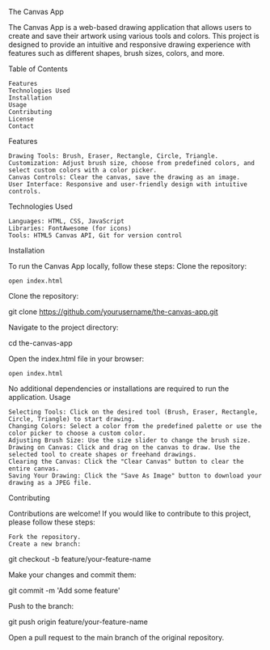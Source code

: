 The Canvas App

The Canvas App is a web-based drawing application that allows users to create and save their artwork using various tools and colors. This project is designed to provide an intuitive and responsive drawing experience with features such as different shapes, brush sizes, colors, and more.

Table of Contents

    Features
    Technologies Used
    Installation
    Usage
    Contributing
    License
    Contact

Features

    Drawing Tools: Brush, Eraser, Rectangle, Circle, Triangle.
    Customization: Adjust brush size, choose from predefined colors, and select custom colors with a color picker.
    Canvas Controls: Clear the canvas, save the drawing as an image.
    User Interface: Responsive and user-friendly design with intuitive controls.

Technologies Used

    Languages: HTML, CSS, JavaScript
    Libraries: FontAwesome (for icons)
    Tools: HTML5 Canvas API, Git for version control

Installation

To run the Canvas App locally, follow these steps:
Clone the repository:



    open index.html

Clone the repository:

  
  git clone https://github.com/yourusername/the-canvas-app.git

Navigate to the project directory:



cd the-canvas-app

Open the index.html file in your browser:



    open index.html

No additional dependencies or installations are required to run the application.
Usage

    Selecting Tools: Click on the desired tool (Brush, Eraser, Rectangle, Circle, Triangle) to start drawing.
    Changing Colors: Select a color from the predefined palette or use the color picker to choose a custom color.
    Adjusting Brush Size: Use the size slider to change the brush size.
    Drawing on Canvas: Click and drag on the canvas to draw. Use the selected tool to create shapes or freehand drawings.
    Clearing the Canvas: Click the "Clear Canvas" button to clear the entire canvas.
    Saving Your Drawing: Click the "Save As Image" button to download your drawing as a JPEG file.

Contributing

Contributions are welcome! If you would like to contribute to this project, please follow these steps:

    Fork the repository.
    Create a new branch:



git checkout -b feature/your-feature-name

Make your changes and commit them:


git commit -m 'Add some feature'

Push to the branch:


git push origin feature/your-feature-name

Open a pull request to the main branch of the original repository.

